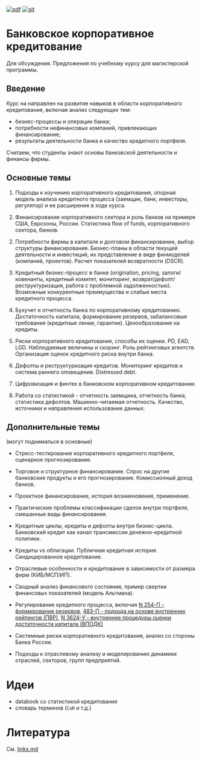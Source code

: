 [![pdf](https://img.shields.io/badge/download-pdf-blue.svg)](https://gitprint.com/epogrebnyak/notes-credit-risk/blob/master/README.md) [![git](https://img.shields.io/badge/github-edit-grey.svg)](https://github.com/epogrebnyak/corporate-banking-course)


Банковское корпоративное кредитование
=====================================

Для обсуждения. Предложения по учебному курсу для магистерской программы.

## Введение

Курс на направлен на развитие навыков в области корпоративного кредитования, включая анализ следующих тем:

 - бизнес-процессы и операции банка; 
 - потребности нефинансовых компаний, привлекающих финансирование;
 - результаты деятельности банка и качество кредитного портфеля.

Считаем, что студенты знают основы банковской деятельности и финансы фирмы.

## Основные темы 

1. Подходы к изучению корпоративного кредитования, опорная модель анализа кредитного процесса
   (заемщик, банк, инвесторы, регулятор) и ее расширение в ходе курса.  

2. Финансирование корпоративного сектора и роль банков на примере США, Еврозоны, России.  Статистика flow of funds, корпоративного сектора, банков.

<!--
  - макроэкономический взгляд взаимодействие банков и корпоративного сектора
  - что мы не видим в сводной макро статистике?
-->

2. Потребности фирмы в капитале и долговом финансировании, выбор структуры финансирования. Бизнес-планы в области текущей деятельности и инвестиций, их представление в виде финмоделей (компаний, проектов). Расчет показателей возвратности (DSCR). 

3. Кредитный бизнес-процесс в банке (origination, pricing, залоги/ ковенанты, кредитный комитет, мониторинг, возврат/дефолт/реструктуризация, работа с проблемной задолженностью). Возможные конкурентные преимущества и слабые места кредитного процесса. 

4. Бухучет и отчетность банка по  корпоративному кредитованию. Достаточность капитала, формирование резервов, забалансовые требования (кредитные линии, гарантии). Ценообразование на кредиты.

5. Риски корпоративного кредитования, способы их оценки. PD, EAD, LGD. Наблюдаемые величины и скоринг. Роль рейтинговых агентств. Организация оценок кредитного риска внутри банка.  

6. Дефолты и реструктуризация кредитов. Мониторинг кредитов и система раннего оповещения. Distressed debt. 

7. Цифровизация и финтех в банковском корпоративном кредитовании. 

8. Работа со статистикой - отчетность заемщика, отчетность банка, статистика дефолтов. Машинно-читаемая отчетность. Качество, источники и направления использование данных. 

## Дополнительные темы

(могут подниматься в основные)

- Стресс-тестирование корпоративного кредитного портфеля, сценарное прогнозирование. 

- Торговое и структурное финансирование. Спрос на другие банковские продукты и его прогнозирование. Комиссионный доход банков.

- Проектное финансирование, история возникновения, применение. 

- Практические проблемы классификации сделок внутри портфеля, смешанные виды финансирования. 

- Кредитные циклы, кредиты и дефолты внутри бизнес-цикла. Банковский кредит как канал трансмиссии денежно-кредитной политики. 

- Кредиты vs облигации. Публичная кредитная история. Синдицированное кредитование. 

- Отраслевые особенности и кредитование в зависимости от размера фирм (КИБ/МСП/ИП). 

- Сводный анализ финансового состояния, пример свертки финансовых показателей 
  (модель Альтмана).
    
-  Регулирование кредитного процесса, включая [N 254-П - формирование резервов](http://ivo.garant.ru/#/document/584458/paragraph/94409:0), [483-П - подхода на основе внутренних рейтингов (ПВР)](), [N 3624-У - внутренние процедуры оценки достаточности капитала (ВПОДК)]()

- Системные риски корпоративного кредитования, анализ со стороны Банка России.

- Подходы к отраслевому анализу и моделированию динамики отраслей, секторов, групп предприятий.

# Идеи

- databook со статистикой кредитования
- словарь терминов (`CoR` и т.д.)

# Литература

См. [links.md](links.md)
